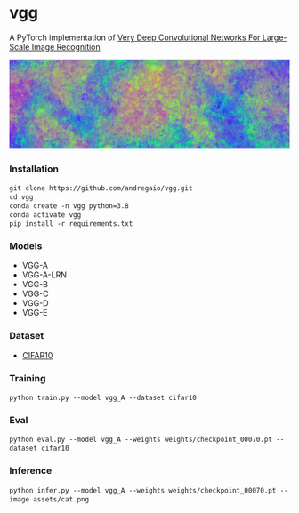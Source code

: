 # vgg
A PyTorch implementation of [Very Deep Convolutional Networks For Large-Scale Image Recognition](https://arxiv.org/pdf/1409.1556.pdf)

<img src="assets/logo.png">


### Installation
```
git clone https://github.com/andregaio/vgg.git
cd vgg
conda create -n vgg python=3.8
conda activate vgg
pip install -r requirements.txt
```
### Models
- VGG-A
- VGG-A-LRN
- VGG-B
- VGG-C
- VGG-D
- VGG-E

### Dataset
- [CIFAR10](https://pytorch.org/vision/stable/generated/torchvision.datasets.CIFAR10.html)

### Training
```
python train.py --model vgg_A --dataset cifar10
```

### Eval
```
python eval.py --model vgg_A --weights weights/checkpoint_00070.pt --dataset cifar10
```

### Inference
```
python infer.py --model vgg_A --weights weights/checkpoint_00070.pt --image assets/cat.png
```
